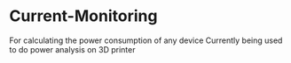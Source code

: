 # Current-Monitoring
For calculating the power consumption of any device
Currently being used to do power analysis on 3D printer
